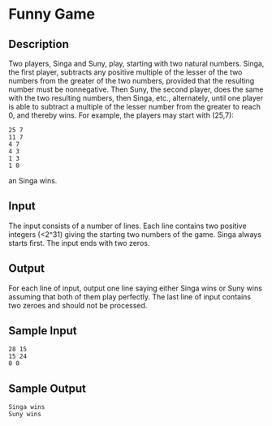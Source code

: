 # Funny Game

## Description

Two players, Singa and Suny, play, starting with two natural numbers. Singa, the first player, subtracts any positive multiple of the lesser of the two numbers from the greater of the two numbers, provided that the resulting number must be nonnegative. Then Suny, the second player, does the same with the two resulting numbers, then Singa, etc., alternately, until one player is able to subtract a multiple of the lesser number from the greater to reach 0, and thereby wins. For example, the players may start with (25,7): 

```
25 7
11 7
4 7
4 3
1 3
1 0
```
 
an Singa wins.

## Input

The input consists of a number of lines. Each line contains two positive integers (<2^31) giving the starting two numbers of the game. Singa always starts first. The input ends with two zeros.

## Output

For each line of input, output one line saying either Singa wins or Suny wins assuming that both of them play perfectly. The last line of input contains two zeroes and should not be processed.

## Sample Input

```
28 15
15 24
0 0
```

## Sample Output

```
Singa wins
Suny wins
```